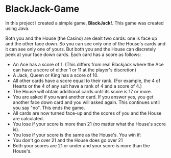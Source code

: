 # BlackJack-Game

In this project I created a simple game, **BlackJack!**. This game was created using Java.

Both you and the House (the Casino) are dealt two cards: one is face up and the other face down. So you can see only one of the House's cards and it can see only one of yours. But both you and the House can discretely peek at your face down cards.
Each card has a score as follows:
* An Ace has a score of 1. (This differs from real Blackjack where the Ace can have a score of either 1 or 11 at the player's discretion)
* A Jack, Queen or King has a score of 10.
* All other cards have a score equal to their rank. (For example, the 4 of Hearts or the 4 of any suit have a rank of 4 and a score of 4.)
* The House will obtain additional cards until its score is 17 or more.
* You are asked if you want another card. If you answer yes, you get another face down card and you will asked again. This continues until you say "no". This ends the game.
* All cards are now turned face-up and the scores of you and the House are calculated.
* You lose if your score is more than 21 (no matter what the House's score is).
* You lose if your score is the same as the House's. You win if:
* You don't go over 21 and the House does go over 21
* Both your scores are 21 or under and your score is more than the House's.
